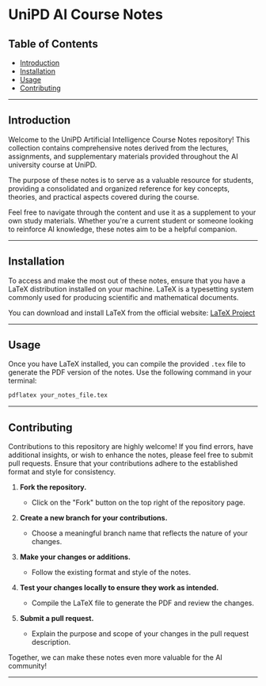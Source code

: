 # UniPD AI Course Notes

## Table of Contents

- [Introduction](#introduction)
- [Installation](#installation)
- [Usage](#usage)
- [Contributing](#contributing)

---

## Introduction

Welcome to the UniPD Artificial Intelligence Course Notes repository! This collection contains comprehensive notes derived from the lectures, assignments, and supplementary materials provided throughout the AI university course at UniPD.

The purpose of these notes is to serve as a valuable resource for students, providing a consolidated and organized reference for key concepts, theories, and practical aspects covered during the course.

Feel free to navigate through the content and use it as a supplement to your own study materials. Whether you're a current student or someone looking to reinforce AI knowledge, these notes aim to be a helpful companion.

---

## Installation

To access and make the most out of these notes, ensure that you have a LaTeX distribution installed on your machine. LaTeX is a typesetting system commonly used for producing scientific and mathematical documents.

You can download and install LaTeX from the official website: [LaTeX Project](https://www.latex-project.org/get/)

---

## Usage

Once you have LaTeX installed, you can compile the provided `.tex` file to generate the PDF version of the notes. Use the following command in your terminal:

```bash
pdflatex your_notes_file.tex
```
---

## Contributing

Contributions to this repository are highly welcome! If you find errors, have additional insights, or wish to enhance the notes, please feel free to submit pull requests. Ensure that your contributions adhere to the established format and style for consistency.

1. **Fork the repository.**
   - Click on the "Fork" button on the top right of the repository page.

2. **Create a new branch for your contributions.**
   - Choose a meaningful branch name that reflects the nature of your changes.

3. **Make your changes or additions.**
   - Follow the existing format and style of the notes.

4. **Test your changes locally to ensure they work as intended.**
   - Compile the LaTeX file to generate the PDF and review the changes.

5. **Submit a pull request.**
   - Explain the purpose and scope of your changes in the pull request description.

Together, we can make these notes even more valuable for the AI community!

---
